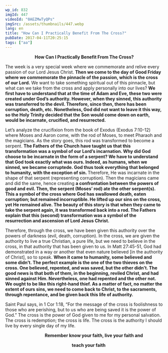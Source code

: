 ```yaml
---
wp_id: 832
imgId: 447
videoId: "0AEZMwTyQPs"
imgSrc: /assets/thumbnails/447.webp
lang: en
title: "How Can I Practically Benefit From The Cross?"
pubDate: 2017-04-11T20:25:15
tags: ["aa"]
---
```


<p style="text-align: center;"><strong>How Can I Practically Benefit From The Cross?</strong></p>
<p>The week is a very special week where we commemorate and relive every passion of our Lord Jesus Christ. <strong>Then we come to the day of Good Friday where we commemorate the pinnacle of the passion, which is the cross of our Lord.</strong> We want to take something spiritual out of this pinnacle, but what can we take from the cross and apply personally into our lives? <strong>We first have to understand that at the time of Adam and Eve, these two were created under God’s authority. However, when they sinned, this authority was transferred to the devil. Therefore, since then, there has been corruption, death, etc. Nonetheless, God did not want to leave it this way, so the Holy Trinity decided that the Son would come down on earth, would be incarnate, crucified, and resurrected. </strong></p>
<p>Let’s analyze the crucifixion from the book of Exodus (Exodus 7:10-12) where Moses and Aaron come, with the rod of Moses, to meet Pharaoh and the magicians. As the story goes, this rod was transformed to become a serpent. <strong>The Fathers of the Church have taught us that this transformation was a symbol of our Lord’s incarnation. Why did God choose to be incarnate in the form of a serpent? We have to understand that God took exactly what was ours. Indeed, as humans, when we sinned, we became corruptede. God thus took everything that belonged to humanity, with the exception of sin. </strong>Therefore, He was incarnate in the shape of that serpent (representing corruption). Then the magicians came and did the same, hence creating <strong>a confrontation between the powers of good and evil. Then, the serpent (Moses’ rod) ate the other serpent(s). This a symbol of the cross where God has swallowed death, eaten corruption; but remained incorruptible. He lifted up our sins on the cross, yet He remained alive. The beauty of this story is that when they came to take the serpent again, it was transformed back into a rod. The Fathers explain that this (second) transformation was a symbol of the resurrection and ascension of Lord Jesus Christ. </strong></p>
<p>Therefore, through the cross, we have been given this authority over the powers of darkness (evil, death, corruption). In the cross, we are given the authority to live a true Christian, a pure life, but we need to believe in the cross, in that authority that has been given to us. In Matt 27:45-51, God had demonstrated in a way or another that even nature believed [in the authority of Christ], so to speak. <strong>When it came to humanity, some believed and some didn’t. The perfect example is the one of the two thieves on the cross. One believed, repented, and was saved, but the other didn’t. The good news is that both of them, in the beginning, reviled Christ, and had sinned against Him. Nevertheless, one had repented and the other not. We ought to be like this right-hand thief. As a matter of fact, no matter the extent of ours sins, we need to come back to Christ, to the sacraments, through repentance, and be given back this life of authority. </strong></p>
<p>Saint Paul says, in 1 Cor 1:18, “For the message of the cross is foolishness to those who are perishing, but to us who are being saved it is the power of God.” The cross is the power of God given to me for my personal salvation. The cross is redemption; the cross is life. The cross is the authority I should live by every single day of my life.</p>
<p><strong>                                      Remember know your faith, live your faith and</strong></p>
<p><strong>                                                                teach your faith</strong></p>
